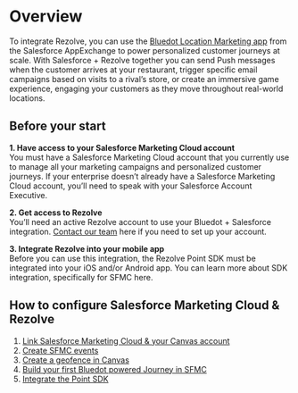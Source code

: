 Overview
======================================

To integrate Rezolve, you can use the [Bluedot Location Marketing app](https://appexchange.salesforce.com/listingDetail?listingId=a0N3000000Dq8lCEAR) from the Salesforce AppExchange to power personalized customer journeys at scale. With Salesforce + Rezolve together you can send Push messages when the customer arrives at your restaurant, trigger specific email campaigns based on visits to a rival’s store, or create an immersive game experience, engaging your customers as they move throughout real-world locations.

Before your start
-----------------

**1\. Have access to your Salesforce Marketing Cloud account**  
You must have a Salesforce Marketing Cloud account that you currently use to manage all your marketing campaigns and personalized customer journeys. If your enterprise doesn’t already have a Salesforce Marketing Cloud account, you’ll need to speak with your Salesforce Account Executive.

**2\. Get access to Rezolve**  
You’ll need an active Rezolve account to use your Bluedot + Salesforce integration. [Contact our team](https://bluedot.io/demo/) here if you need to set up your account.

**3\. Integrate Rezolve into your mobile app**  
Before you can use this integration, the Rezolve Point SDK must be integrated into your iOS and/or Android app. You can learn more about SDK integration, specifically for SFMC here.

How to configure Salesforce Marketing Cloud & Rezolve
-----------------------------------------------------

1.  [Link Salesforce Marketing Cloud & your Canvas account](./Linking%20Salesforce%20Marketing%20Cloud%20to%20Canvas.md)
2.  [Create SFMC events](./Create%20SFMC%20events.md)
3.  [Create a geofence in Canvas](./Set%20up%20your%20Canvas%20account.md)
4.  [Build your first Bluedot powered Journey in SFMC](./Journey%20setup.md)
5.  [Integrate the Point SDK](./Mobile%20SDK%20Integration/Overview.md)
